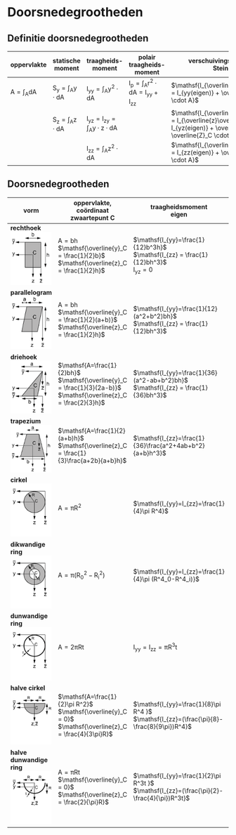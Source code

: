# Doorsnedegrootheden

## Definitie doorsnedegrootheden

| oppervlakte | statische <br> moment | traagheids- <br> moment | polair traagheids-<br> moment | verschuivingsregel van <br> Steiner | 
|-------------|-----------|--------------|---------------------|-----------------------| 
| $\mathsf{A = \int _{A} dA}$ | $\mathsf{S_y = \int_A y \cdot dA}$ | $\mathsf{I_{yy} = \int_A y^2 \cdot dA}$ | $\mathsf{I_p=\int_A r^2 \cdot dA = I_{yy} + I_{zz}}$ | $\mathsf{I_{\overline{y}\overline{y}} = I_{yy(eigen)} + \overline{y}^2_C \cdot A}$ |
|             | $\mathsf{S_z = \int_A z \cdot dA}$ | $\mathsf{I_{yz} = I_{zy} = \int_{A}y \cdot z \cdot dA  }$ |                     | $\mathsf{I_{\overline{y}\overline{z}} = I_{\overline{z}\overline{y}} = I_{yz(eigen)} + \overline{y}_C \cdot \overline{Z}_C \cdot A}$ |
|             |           | $\mathsf{I_{zz} = \int_{A}z^2 \cdot dA}$ |                     | $\mathsf{I_{\overline{z}\overline{z}} = I_{zz(eigen)} + \overline{z}^2_C \cdot A}$ |

## Doorsnedegrootheden

| vorm | oppervlakte, coördinaat <br> zwaartepunt C | traagheidsmoment <br> eigen | traagheidsmoment <br> andere |
|------|-------------------------|------------------|------------------|
| **rechthoek** <br> ![Vierkant](Images/212vierkant.png) | $\mathsf{A=bh}$ <br> $\mathsf{\overline{y}_C = \frac{1}{2}b}$ <br> $\mathsf{\overline{z}_C = \frac{1}{2}h}$ | $\mathsf{I_{yy}=\frac{1}{12}b^3h}$ <br> $\mathsf{I_{zz} = \frac{1}{12}bh^3}$ <br> $\mathsf{I_{yz} = 0}$| $\mathsf{I_{\overline{y}\overline{y}}=\frac{1}{3}b^3h}$ <br> $\mathsf{I_{\overline{z}\overline{z}}=\frac{1}{3}bh^3}$ <br> $\mathsf{I_{\overline{y}\overline{z}}=\frac{1}{4}b^2h^2}$ |
| **parallelogram** <br> ![Parallelogram](Images/212parallellogram.png) | $\mathsf{A=bh}$ <br> $\mathsf{\overline{y}_C = \frac{1}{2}(a+b)}$ <br> $\mathsf{\overline{z}_C = \frac{1}{2}h}$ | $\mathsf{I_{yy}=\frac{1}{12}(a^2+b^2)bh}$ <br> $\mathsf{I_{zz} = \frac{1}{12}bh^3}$ | $\mathsf{I_{\overline{z}\overline{z}}=\frac{1}{3}bh^3}$ <br> $\mathsf{I_{yz} = \frac{1}{12}abh^2}$ |
| **driehoek** <br> ![Driehoek](Images/212driehoek.png) | $\mathsf{A=\frac{1}{2}bh}$ <br> $\mathsf{\overline{y}_C = \frac{1}{3}(2a-b)}$ <br> $\mathsf{\overline{z}_C = \frac{2}{3}h}$ | $\mathsf{I_{yy}=\frac{1}{36}(a^2-ab+b^2)bh}$ <br> $\mathsf{I_{zz} = \frac{1}{36}bh^3}$ | $\mathsf{I_{\overline{z}\overline{z}}=\frac{1}{4}bh^3}$ <br> $\mathsf{I_{\overline{y}\overline{z}}=\frac{1}{8}(2a-b)bh^2}$ <br> $\mathsf{I_{yz} = \frac{1}{72}(2a-b)abh^2}$ <br> $\mathsf{I_{\overline{\overline{z}}\overline{\overline{z}}}=\frac{1}{12}bh^3}$ |
| **trapezium** <br> ![Trapezium](Images/212trapezium.png) | $\mathsf{A=\frac{1}{2}(a+b)h}$ <br> $\mathsf{\overline{z}_C = \frac{1}{3}\frac{a+2b}{a+b}h}$ | $\mathsf{I_{zz}=\frac{1}{36}\frac{a^2+4ab+b^2}{a+b}h^3}$ | $\mathsf{I_{\overline{z}\overline{z}}=\frac{1}{12}(a+3b)h^3}$ <br> $\mathsf{I_{\overline{\overline{z}}\overline{\overline{z}}}=\frac{1}{17}(3a+b)h^3}$ |
| **cirkel** <br> ![Cirkel](Images/212cirkel.png) | $\mathsf{A=\pi R^2}$ | $\mathsf{I_{yy}=I_{zz}=\frac{1}{4}\pi R^4}$ | $\mathsf{I_{\overline{y}\overline{y}}=I_{\overline{z}\overline{z}}=\frac{5}{4}\pi R^4}$ <br> $\mathsf{I_{yz}=0}$ <br> $\mathsf{I_{\overline{y}\overline{z}}=\pi R^4}$ <br> $\mathsf{I_p=\frac{1}{2}\pi R^4}$ |
| **dikwandige ring** <br> ![Dikwandige Ring](Images/212dikwandige_cirkel.png) | $\mathsf{A=\pi (R_0^2-R^2_i)}$ | $\mathsf{I_{yy}=I_{zz}=\frac{1}{4}\pi (R^4_0-R^4_i)}$ | $\mathsf{I_{yz} = 0}$ <br> $\mathsf{I_p = \frac{1}{2}\pi (R^4_0 - R^4_i)}$ |
| **dunwandige ring** <br> ![Dunwandige Ring](Images/212dunwandige_cirkel.png) | $\mathsf{A=2\pi Rt}$ | $\mathsf{I_{yy}=I_{zz}=\pi R^3t }$ | $\mathsf{I_{\overline{y}\overline{y}}=I_{\overline{z}\overline{z}}=3\pi R^3t}$ <br> $\mathsf{I_{yz} = 0}$ <br> $\mathsf{I_p = 2\pi R^3t}$ |
| **halve cirkel** <br> ![Halve Cirkel](Images/212halve_cirkel.png) | $\mathsf{A=\frac{1}{2}\pi R^2}$ <br> $\mathsf{\overline{y}_C = 0}$ <br> $\mathsf{\overline{z}_C = \frac{4}{3\pi}R}$ | $\mathsf{I_{yy}=\frac{1}{8}\pi R^4 }$ <br> $\mathsf{I_{zz}=(\frac{\pi}{8}-\frac{8}{9\pi})R^4}$ | $\mathsf{I_{\overline{y}\overline{y}}=I_{\overline{z}\overline{z}}=\frac{1}{8}\pi R^4}$ <br> $\mathsf{I_{\overline{y}\overline{z}}=0}$ <br> $\mathsf{I_{yz} = 0}$ |
| **halve dunwandige ring** <br> ![Halve Dunwandige Ring](Images/212halve_dunwandige_ring.png) | $\mathsf{A=\pi Rt}$ <br> $\mathsf{\overline{y}_C = 0}$ <br> $\mathsf{\overline{z}_C = \frac{2}{\pi}R}$ | $\mathsf{I_{yy}=\frac{1}{2}\pi R^3t }$ <br> $\mathsf{I_{zz}=(\frac{\pi}{2}-\frac{4}{\pi})R^3t}$ | $\mathsf{I_{\overline{y}\overline{y}}=I_{\overline{z}\overline{z}}=\frac{1}{2}\pi R^3t}$ <br> $\mathsf{I_{\overline{y}\overline{z}}=0}$ <br> $\mathsf{I_{yz} = 0}$ |

